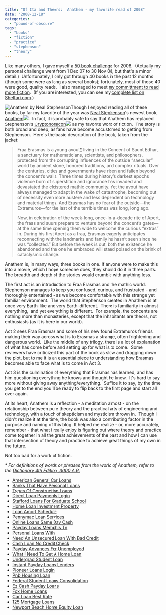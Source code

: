 ```yaml
---
title: "Of Ita and Theors:  Anathem - my favorite read of 2008"
date: "2008-12-18"
categories: 
  - "pound-of-obscure"
tags: 
  - "books"
  - "fiction"
  - "practice"
  - "stephenson"
  - "theory"
---
```


Like many others, I gave myself a [50 book challenge](http://www.google.com/search?q=50+book+challenge) for 2008.  (Actually my personal challenge went from 1 Dec 07 to 30 Nov 08, but that's a minor detail.)  Unfortunately, I only got through 40 books in the past 12 months (though some were as long as several books); fortunately, most of those 40 were good, quality reads.  I also managed to meet [my committment to read more fiction](http://nsl.gbrettmiller.com/2007/books-books-and-more-books).  (If you are interested, you can see my [complete list on Shelfari.com](http://www.shelfari.com/groups/10773/discussions/44122/Brett-Miller-s-50-Book-Challenge#362479).)

![Anathem by Neal Stephenson](images/cvr_anathem.jpg "anathem")Though I enjoyed reading all of these books, by far my favorite of the year was [Neal Stephenson](http://www.nealstephenson.com/)'s newest book, [Anathem](http://www.amazon.com/gp/product/0061474096?ie=UTF8&tag=gbrettmiller-20&linkCode=as2&camp=1789&creative=9325&creativeASIN=0061474096)![](http://www.assoc-amazon.com/e/ir?t=gbrettmiller-20&l=as2&o=1&a=0061474096).  In fact, it is probably safe to say that Anathem has replaced Stephenson's [Cryptonomicon](http://www.amazon.com/gp/product/0060512806?ie=UTF8&tag=gbrettmiller-20&linkCode=as2&camp=1789&creative=9325&creativeASIN=0060512806)![](http://www.assoc-amazon.com/e/ir?t=gbrettmiller-20&l=as2&o=1&a=0060512806) as my favorite work of fiction.  The story is both broad and deep, as fans have become accustomed to getting from Stephenson.  Here's the basic description of the book, taken from the jacket:

> Fraa Erasmas is a young avout[\*](#dictionary) living in the Concent of Saunt Edhar, a sanctuary for mathematicians, scientists, and philosophers, protected from the corrupting influences of the outside “saecular” world by ancient stone, honored traditions, and complex rituals. Over the centuries, cities and governments have risen and fallen beyond the concent’s walls. Three times during history’s darkest epochs violence born of superstition and ignorance has invaded and devastated the cloistered mathic community. Yet the avout have always managed to adapt in the wake of catastrophe, becoming out of necessity even more austere and less dependent on technology and material things. And Erasmas has no fear of the outside—the Extramuros—for the last of the terrible times was long, long ago.
> 
> Now, in celebration of the week-long, once-in-a-decade rite of Apert, the fraas and suurs prepare to venture beyond the concent’s gates—at the same time opening them wide to welcome the curious “extras” in. During his first Apert as a fraa, Erasmas eagerly anticipates reconnecting with the landmarks and family he hasn’t seen since he was “collected.” But before the week is out, both the existence he abandoned and the one he embraced will stand poised on the brink of cataclysmic change.

Anathem is, in many ways, three books in one. If anyone were to make this into a movie, which I hope someone does, they should do it in three parts.  The breadth and depth of the stories would crumble with anything less.

The first act is an introduction to Fraa Erasmas and the mathic world.  Stephenson manages to keep you confused, curious, and frustrated - and thoroughly entertained - as we become comfortable with this strange yet familiar environment.  The world that Stephenson creates in Anathem is at once very Earth-like and very Earth-different.  There is familiarity in almost everything,  and yet everything is different.  For example, the concents are nothing more than monasteries, except that the inhabitants are theors, not enthusiasts (as it is here in our world).

Act 2 sees Fraa Erasmas and some of his new found Extramuros friends making their way across what is to Erasmas a strange, often frightening and dangerous world.  Like the middle of any trilogy, there is a lot of explanation of what has come before and setting up for what is to come.  Some reviewers have criticized this part of the book as slow and dragging down the plot, but to me it is an essential piece to understanding how Erasmas becomes able to face what is to come in Act 3.

Act 3 is the culmination of everything that Erasmas has learned, and has him questioning everything he knows and thought he knew.  It's hard to say more without giving away anything/everything.  Suffice it to say, by the time you get to the end you'll be ready to flip back to the first page and start all over again.

At its heart, Anathem is a reflection - a meditation almost - on the relationship between pure theory and the practical arts of engineering and technology, with a touch of skepticism and mysticism thrown in.  Though I didn't realize it at the time, the book was also a contributing factor in the purpose and naming of this blog. It helped me realize - or, more accurately, remember - that what i really enjoy is figuring out where theory and practice come together in all the great achievements of the past and how I can use that intersection of theory and practice to achieve great things of my own in the future.

Not too bad for a work of fiction.

_\* For definitions of words or phrases from the world of Anathem, refer to the [Dictionary 4th Edition, 3000 A.R.](http://www.nealstephenson.com/anathem/dict.htm)_

- [American General Car Loans](http://www.mariebo.org/?American-General-Car-Loans)
- [Banks That Have Personal Loans](http://gbbkolejka.pl/?Banks-That-Have-Personal-Loans)
- [Types Of Construction Loans](http://gbbkolejka.pl/?Types-Of-Construction-Loans)
- [Direct Loan Payments Login](http://www.amarysia.gr/?Direct-Loan-Payments-Login)
- [Stafford Loans For Graduate School](http://www.amarysia.gr/?Stafford-Loans-For-Graduate-School)
- [Home Loan Investment Property](http://www.consejocafe.org/?Home-Loan-Investment-Property)
- [Loan Amort Schedule](http://usasportgroup.com/?Loan-Amort-Schedule)
- [Pennymac Loan Services](http://gbbkolejka.pl/?Pennymac-Loan-Services)
- [Online Loans Same Day Cash](http://usasportgroup.com/?Online-Loans-Same-Day-Cash)
- [Payday Loans Memphis Tn](http://www.amarysia.gr/?Payday-Loans-Memphis-Tn)
- [Personal Loans With](http://www.franklinny.org/?Personal-Loans-With)
- [Need An Unsecured Loan With Bad Credit](http://gbbkolejka.pl/?Need-An-Unsecured-Loan-With-Bad-Credit)
- [Cash Loan No Credit Check](http://www.amarysia.gr/?Cash-Loan-No-Credit-Check)
- [Payday Advances For Unemployed](http://www.consejocafe.org/?Payday-Advances-For-Unemployed)
- [What I Need To Get A Home Loan](http://www.consejocafe.org/?What-I-Need-To-Get-A-Home-Loan)
- [Undergrad Student Loan](http://usasportgroup.com/?Undergrad-Student-Loan)
- [Instant Payday Loans Lenders](http://www.mariebo.org/?Instant-Payday-Loans-Lenders)
- [Pioneer Loans Login](http://www.mariebo.org/?Pioneer-Loans-Login)
- [Pnb Housing Loan](http://www.mariebo.org/?Pnb-Housing-Loan)
- [Federal Student Loans Consolidation](http://gbbkolejka.pl/?Federal-Student-Loans-Consolidation)
- [Ez Cash Payday Loans](http://www.amarysia.gr/?Ez-Cash-Payday-Loans)
- [Fox Home Loans](http://www.consejocafe.org/?Fox-Home-Loans)
- [Car Loan Best Rate](http://www.amarysia.gr/?Car-Loan-Best-Rate)
- [125 Mortgage Loans](http://www.consejocafe.org/?125-Mortgage-Loans)
- [Newport Beach Home Equity Loan](http://www.amarysia.gr/?Newport-Beach-Home-Equity-Loan)
